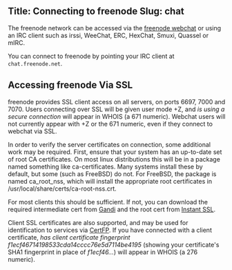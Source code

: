 Title: Connecting to freenode
Slug: chat
---
The freenode network can be accessed via the [freenode webchat](//webchat.freenode.net) or using an IRC client such as irssi, WeeChat, ERC, HexChat, Smuxi, Quassel or mIRC.

You can connect to freenode by pointing your IRC client at `chat.freenode.net`.

## Accessing freenode Via SSL
freenode provides SSL client access on all servers, on ports 6697, 7000 and 7070. Users connecting over SSL will be given user mode +Z, and _is using a secure
connection_ will appear in WHOIS (a 671 numeric). Webchat users will not currently appear with +Z or the 671 numeric, even if they connect to webchat via SSL.

In order to verify the server certificates on connection, some additional work may be required. First, ensure that your system has an up-to-date set of root CA
certificates. On most linux distributions this will be in a package named something like ca-certificates. Many systems install these by default, but some (such
as FreeBSD) do not.  For FreeBSD, the package is named ca_root_nss, which will install the appropriate root certificates in /usr/local/share/certs/ca-root-nss.crt.

 For most clients this should be sufficient. If not, you can download the required intermediate cert from [Gandi](http://crt.gandi.net/GandiStandardSSLCA.crt)
and the root cert from [Instant SSL](http://www.instantssl.com/ssl-certificate-support/cert_installation/UTN-USERFirst-Hardware.crt).

Client SSL certificates are also supported, and may be used for identification to services via [CertFP](certfp/). If you have connected with a client certificate, _has client certificate fingerprint f1ecf46714198533cda14cccc76e5d7114be4195_ (showing
your certificate's SHA1 fingerprint in place of _f1ecf46..._) will appear in WHOIS (a 276 numeric).
